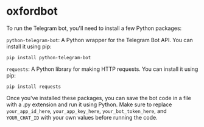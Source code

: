 # oxfordbot

To run the Telegram bot, you'll need to install a few Python packages:

`python-telegram-bot`: A Python wrapper for the Telegram Bot API. You can install it using pip:

`pip install python-telegram-bot`

`requests`: A Python library for making HTTP requests. You can install it using pip:

`pip install requests`

Once you've installed these packages, you can save the bot code in a file with a .py extension and run it using Python. Make sure to replace `your_app_id_here`, `your_app_key_here`, `your_bot_token_here`, and `YOUR_CHAT_ID` with your own values before running the code.
